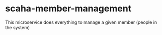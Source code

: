 # scaha-member-management
This microservice does everything to manage a given member (people in the system) 
